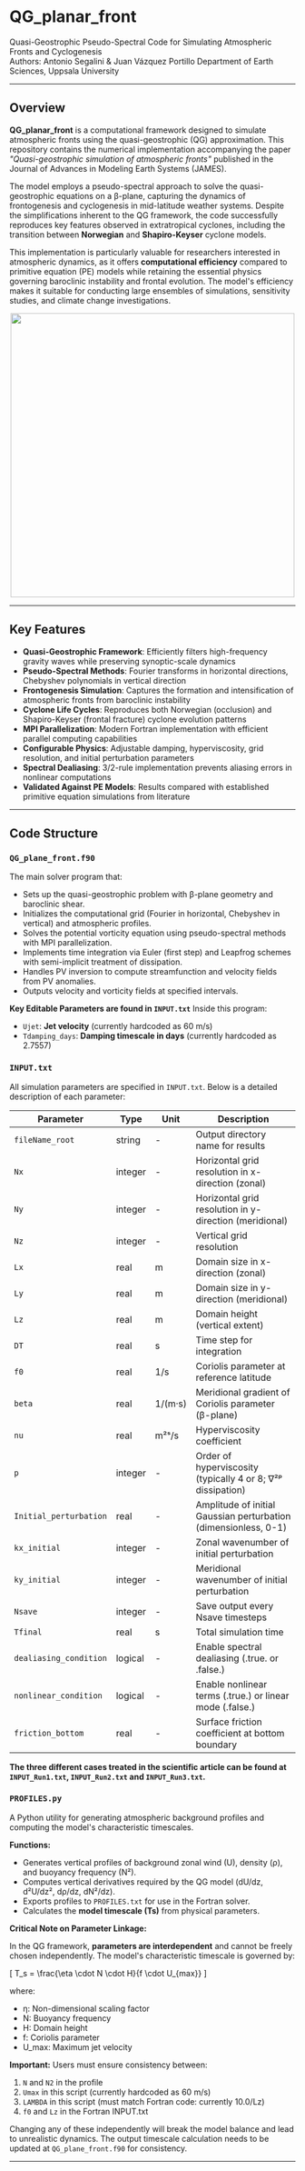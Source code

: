 # QG_planar_front

Quasi-Geostrophic Pseudo-Spectral Code for Simulating Atmospheric Fronts and Cyclogenesis  
Authors: Antonio Segalini & Juan Vázquez Portillo 
Department of Earth Sciences, Uppsala University

---

## Overview

**QG_planar_front** is a computational framework designed to simulate atmospheric fronts using the quasi-geostrophic (QG) approximation. This repository contains the numerical implementation accompanying the paper *"Quasi-geostrophic simulation of atmospheric fronts"* published in the Journal of Advances in Modeling Earth Systems (JAMES).

The model employs a pseudo-spectral approach to solve the quasi-geostrophic equations on a β-plane, capturing the dynamics of frontogenesis and cyclogenesis in mid-latitude weather systems. Despite the simplifications inherent to the QG framework, the code successfully reproduces key features observed in extratropical cyclones, including the transition between **Norwegian** and **Shapiro-Keyser** cyclone models.

This implementation is particularly valuable for researchers interested in atmospheric dynamics, as it offers **computational efficiency** compared to primitive equation (PE) models while retaining the essential physics governing baroclinic instability and frontal evolution. The model's efficiency makes it suitable for conducting large ensembles of simulations, sensitivity studies, and climate change investigations.

<p align="center">
  <img src="https://media3.giphy.com/media/v1.Y2lkPTc5MGI3NjExamRoMXN1d2d3aWRrZmUzMnJnN3pvMDA0dDI5M3E3cjhpM2VkbWc3MCZlcD12MV9pbnRlcm5hbF9naWZfYnlfaWQmY3Q9Zw/Ix2zxUCFpb3t9rH5tX/giphy.gif" width="500">
</p>

---

## Key Features

- **Quasi-Geostrophic Framework**: Efficiently filters high-frequency gravity waves while preserving synoptic-scale dynamics
- **Pseudo-Spectral Methods**: Fourier transforms in horizontal directions, Chebyshev polynomials in vertical direction
- **Frontogenesis Simulation**: Captures the formation and intensification of atmospheric fronts from baroclinic instability
- **Cyclone Life Cycles**: Reproduces both Norwegian (occlusion) and Shapiro-Keyser (frontal fracture) cyclone evolution patterns
- **MPI Parallelization**: Modern Fortran implementation with efficient parallel computing capabilities
- **Configurable Physics**: Adjustable damping, hyperviscosity, grid resolution, and initial perturbation parameters
- **Spectral Dealiasing**: 3/2-rule implementation prevents aliasing errors in nonlinear computations
- **Validated Against PE Models**: Results compared with established primitive equation simulations from literature

---

## Code Structure

### `QG_plane_front.f90`
The main solver program that:
- Sets up the quasi-geostrophic problem with β-plane geometry and baroclinic shear.
- Initializes the computational grid (Fourier in horizontal, Chebyshev in vertical) and atmospheric profiles.
- Solves the potential vorticity equation using pseudo-spectral methods with MPI parallelization.
- Implements time integration via Euler (first step) and Leapfrog schemes with semi-implicit treatment of dissipation.
- Handles PV inversion to compute streamfunction and velocity fields from PV anomalies.
- Outputs velocity and vorticity fields at specified intervals.

**Key Editable Parameters are found in `INPUT.txt`**
Inside this program:
- `Ujet`: **Jet velocity** (currently hardcoded as 60 m/s)
- `Tdamping_days`: **Damping timescale in days** (currently hardcoded as 2.7557)

### `INPUT.txt`

All simulation parameters are specified in `INPUT.txt`. Below is a detailed description of each parameter:

| Parameter | Type | Unit | Description |
|-----------|------|------|-------------|
| `fileName_root` | string | - | Output directory name for results |
| `Nx` | integer | - | Horizontal grid resolution in x-direction (zonal) |
| `Ny` | integer | - | Horizontal grid resolution in y-direction (meridional) |
| `Nz` | integer | - | Vertical grid resolution |
| `Lx` | real | m | Domain size in x-direction (zonal) |
| `Ly` | real | m | Domain size in y-direction (meridional) |
| `Lz` | real | m | Domain height (vertical extent) |
| `DT` | real | s | Time step for integration |
| `f0` | real | 1/s | Coriolis parameter at reference latitude |
| `beta` | real | 1/(m·s) | Meridional gradient of Coriolis parameter (β-plane) |
| `nu` | real | m²ˢ/s | Hyperviscosity coefficient |
| `p` | integer | - | Order of hyperviscosity (typically 4 or 8; ∇²ᵖ dissipation) |
| `Initial_perturbation` | real | - | Amplitude of initial Gaussian perturbation (dimensionless, 0-1) |
| `kx_initial` | integer | - | Zonal wavenumber of initial perturbation |
| `ky_initial` | integer | - | Meridional wavenumber of initial perturbation |
| `Nsave` | integer | - | Save output every Nsave timesteps |
| `Tfinal` | real | s | Total simulation time |
| `dealiasing_condition` | logical | - | Enable spectral dealiasing (.true. or .false.) |
| `nonlinear_condition` | logical | - | Enable nonlinear terms (.true.) or linear mode (.false.) |
| `friction_bottom` | real | - | Surface friction coefficient at bottom boundary |

**The three different cases treated in the scientific article can be found at `INPUT_Run1.txt`, `INPUT_Run2.txt` and `INPUT_Run3.txt`.**

### `PROFILES.py`
A Python utility for generating atmospheric background profiles and computing the model's characteristic timescales.

**Functions:**
- Generates vertical profiles of background zonal wind (U), density (ρ), and buoyancy frequency (N²).
- Computes vertical derivatives required by the QG model (dU/dz, d²U/dz², dρ/dz, dN²/dz).
- Exports profiles to `PROFILES.txt` for use in the Fortran solver.
- Calculates the **model timescale (Ts)** from physical parameters.

**Critical Note on Parameter Linkage:**

In the QG framework, **parameters are interdependent** and cannot be freely chosen independently. The model's characteristic timescale is governed by:

\[
T_s = \frac{\eta \cdot N \cdot H}{f \cdot U_{max}}
\]

where:
- η: Non-dimensional scaling factor
- N: Buoyancy frequency
- H: Domain height
- f: Coriolis parameter
- U_max: Maximum jet velocity

**Important:** Users must ensure consistency between:
1. `N` and `N2` in the profile
2. `Umax` in this script (currently hardcoded as 60 m/s)
3. `LAMBDA` in this script (must match Fortran code: currently 10.0/Lz)
4. `f0` and `Lz` in the Fortran INPUT.txt

Changing any of these independently will break the model balance and lead to unrealistic dynamics. The output timescale calculation needs to be updated at `QG_plane_front.f90` for consistency.

---
